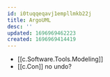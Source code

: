 ```yaml
---
id: i0tuqqeqavj1empllmkb22j
title: ArgoUML
desc: ''
updated: 1696969462223
created: 1696969414419
---
```

- [[c.Software.Tools.Modeling]] 
- [[c.Con]] no undo?
 